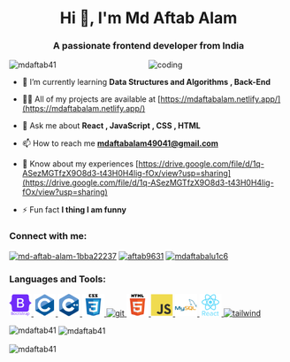  <h1 align="center">Hi 👋, I'm Md Aftab Alam</h1>
<h3 align="center">A passionate frontend developer from India</h3>
<img align="right"  alt="coding" width="50%"    src="https://images.squarespace-cdn.com/content/v1/5769fc401b631bab1addb2ab/1541580611624-TE64QGKRJG8SWAIUS7NS/coding-freak.gif">

<p align="left"> <img src="https://komarev.com/ghpvc/?username=mdaftab41&label=Profile%20views&color=0e75b6&style=flat" alt="mdaftab41" /> </p>

- 🌱 I’m currently learning **Data Structures and Algorithms , Back-End**

- 👨‍💻 All of my projects are available at [https://mdaftabalam.netlify.app/](https://mdaftabalam.netlify.app/)

- 💬 Ask me about **React , JavaScript , CSS , HTML**

- 📫 How to reach me **mdaftabalam49041@gmail.com**

- 📄 Know about my experiences [https://drive.google.com/file/d/1q-ASezMGTfzX9O8d3-t43H0H4lig-fOx/view?usp=sharing](https://drive.google.com/file/d/1q-ASezMGTfzX9O8d3-t43H0H4lig-fOx/view?usp=sharing)

- ⚡ Fun fact **I thing I am funny**

<h3 align="left">Connect with me:</h3>
<p align="left">
 <a href="https://linkedin.com/in/md-aftab-alam-1bba22237" target="blank"><img align="center" src="https://raw.githubusercontent.com/rahuldkjain/github-profile-readme-generator/master/src/images/icons/Social/linked-in-alt.svg" alt="md-aftab-alam-1bba22237" height="30" width="40" /></a>
<a href="https://instagram.com/aftab9631" target="blank"><img align="center" src="https://raw.githubusercontent.com/rahuldkjain/github-profile-readme-generator/master/src/images/icons/Social/instagram.svg" alt="aftab9631" height="30" width="40" /></a>
<a href="https://auth.geeksforgeeks.org/user/mdaftabalu1c6" target="blank"><img align="center" src="https://raw.githubusercontent.com/rahuldkjain/github-profile-readme-generator/master/src/images/icons/Social/geeks-for-geeks.svg" alt="mdaftabalu1c6" height="30" width="40" /></a>
</p>


<h3 align="left">Languages and Tools:</h3>
<p align="left"> <a href="https://getbootstrap.com" target="_blank" rel="noreferrer"> <img src="https://raw.githubusercontent.com/devicons/devicon/master/icons/bootstrap/bootstrap-plain-wordmark.svg" alt="bootstrap" width="40" height="40"/> </a> <a href="https://www.cprogramming.com/" target="_blank" rel="noreferrer"> <img src="https://raw.githubusercontent.com/devicons/devicon/master/icons/c/c-original.svg" alt="c" width="40" height="40"/> </a> <a href="https://www.w3schools.com/cpp/" target="_blank" rel="noreferrer"> <img src="https://raw.githubusercontent.com/devicons/devicon/master/icons/cplusplus/cplusplus-original.svg" alt="cplusplus" width="40" height="40"/> </a> <a href="https://www.w3schools.com/css/" target="_blank" rel="noreferrer"> <img src="https://raw.githubusercontent.com/devicons/devicon/master/icons/css3/css3-original-wordmark.svg" alt="css3" width="40" height="40"/> </a> <a href="https://git-scm.com/" target="_blank" rel="noreferrer"> <img src="https://www.vectorlogo.zone/logos/git-scm/git-scm-icon.svg" alt="git" width="40" height="40"/> </a> <a href="https://www.w3.org/html/" target="_blank" rel="noreferrer"> <img src="https://raw.githubusercontent.com/devicons/devicon/master/icons/html5/html5-original-wordmark.svg" alt="html5" width="40" height="40"/> </a> <a href="https://gohugo.io/" target="_blank" rel="noreferrer">  </a> <a href="https://developer.mozilla.org/en-US/docs/Web/JavaScript" target="_blank" rel="noreferrer"> <img src="https://raw.githubusercontent.com/devicons/devicon/master/icons/javascript/javascript-original.svg" alt="javascript" width="40" height="40"/> </a> <a href="https://www.mysql.com/" target="_blank" rel="noreferrer"> <img src="https://raw.githubusercontent.com/devicons/devicon/master/icons/mysql/mysql-original-wordmark.svg" alt="mysql" width="40" height="40"/> </a> <a href="https://reactjs.org/" target="_blank" rel="noreferrer"> <img src="https://raw.githubusercontent.com/devicons/devicon/master/icons/react/react-original-wordmark.svg" alt="react" width="40" height="40"/> </a> <a href="https://tailwindcss.com/" target="_blank" rel="noreferrer"> <img src="https://www.vectorlogo.zone/logos/tailwindcss/tailwindcss-icon.svg" alt="tailwind" width="40" height="40"/> </a> </p>
<p><img align="left" src="https://github-readme-stats.vercel.app/api/top-langs?username=mdaftab41&show_icons=true&locale=en&layout=compact" alt="mdaftab41" /></p>

<p>&nbsp;<img align="center" src="https://github-readme-stats.vercel.app/api?username=mdaftab41&show_icons=true&locale=en" alt="mdaftab41" /></p>

<p><img align="center" src="https://github-readme-streak-stats.herokuapp.com/?user=mdaftab41&" alt="mdaftab41" /></p>
